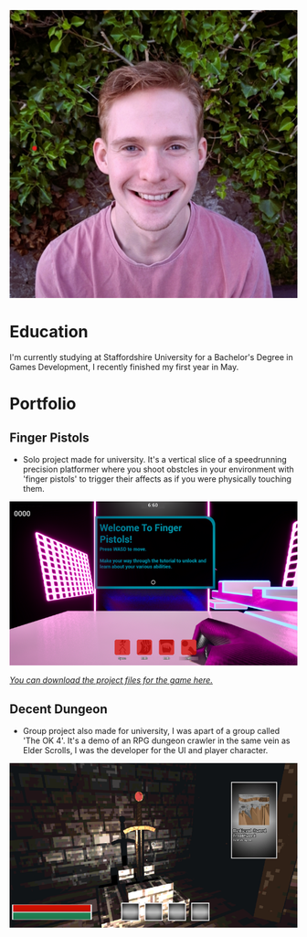 
![Profile Picture](Assets/ProfilePic.jpg)

# Education

I'm currently studying at Staffordshire University for a Bachelor's Degree in Games Development, I recently finished my first year in May.

# Portfolio

## Finger Pistols

- Solo project made for university. It's a vertical slice of a speedrunning precision platformer where you shoot obstcles in your environment
  with 'finger pistols' to trigger their affects as if you were physically touching them.

![Finger Pistols Thumbnail](Assets/FingerPistolsThumbnail.PNG)

*[You can download the project files for the game here.](https://github.com/The-Ondeveloper/FingerPistols)*


## Decent Dungeon 

- Group project also made for university, I was apart of a group called 'The OK 4'. It's a demo of an RPG dungeon crawler in the same vein as Elder Scrolls, I was the developer for the UI and player character.

![Decent Dungeon Thumbnail](Assets/DecentDungeon.PNG)
